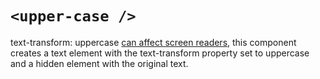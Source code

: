 # `<upper-case />`

text-transform: uppercase [can affect screen readers](https://blog.benmyers.dev/css-can-influence-screenreaders/), this component creates a text element with the text-transform property set to uppercase and a hidden element with the original text.
